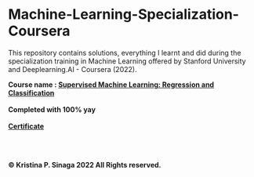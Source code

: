 # Machine-Learning-Specialization-Coursera

This repository contains solutions, everything I learnt and did during the specialization training in Machine Learning offered by Stanford University and Deeplearning.AI - Coursera (2022).

**Course name : [Supervised Machine Learning: Regression and Classification](https://www.coursera.org/learn/machine-learning)** <br />  
**Completed with 100% yay <br />**  
**[Certificate](https://coursera.org/share/af159059b492b518431735a4d6e287b2)**  <br />


 <br />
  <br />


**© Kristina P. Sinaga 2022 All Rights reserved.**
